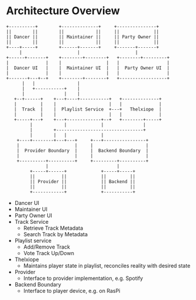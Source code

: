 Architecture Overview
=====================

```
+----------+        +--------------+     +---------------+
||        ||        ||            ||     ||             ||
|| Dancer ||        || Maintainer ||     || Party Owner ||
||        ||        ||            ||     ||             ||
+----+-----+        +------+-------+     +-------+-------+
     |                     |                     |
+------+-------+    +--------+--------+   +--------+---------+
|              |    |                 |   |                  |
|  Dancer UI   |    |  Maintainer UI  |   |  Party Owner UI  |
|              |    |                 |   |                  |
+-------+---+--+    +--------+--------+   +------------------+
      |   |                |
      |   +-----------+    |
      |               |    |
   +--+------+    +---+----+-----------+   +--------------+
   |         |    |                    |   |              |
   |  Track  |    |  Playlist Service  +---+   Thelxiope  |
   |         |    |                    |   |              |
   +-----+---+    +---+-------------+--+   +--------+-----+
         |            |             |               |
         |        +---------------------------------+
         |        |   |             |
    +----+--------+---+---+     +---+----------------+
    |                     |     |                    |
    |  Provider Boundary  |     |  Backend Boundary  |
    |                     |     |                    |
    +----------+----------+     +---------+----------+
               |                          |
         +-----+------+             +-----+-----+
         ||          ||             ||         ||
         || Provider ||             || Backend ||
         ||          ||             ||         ||
         +------------+             +-----------+
```


* Dancer UI
* Maintainer UI
* Party Owner UI
* Track Service
  * Retrieve Track Metadata
  * Search Track by Metadata
* Playlist service
  * Add/Remove Track
  * Vote Track Up/Down
* Thelxiope
  * Maintains player state in playlist, reconciles reality with desired state
* Provider
  * Interface to provider implementation, e.g. Spotify
* Backend Boundary
  * Interface to player device, e.g. on RasPi
